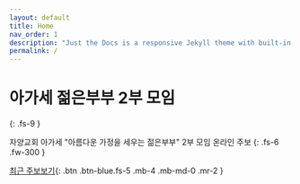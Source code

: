 ```yaml
---
layout: default
title: Home
nav_order: 1
description: "Just the Docs is a responsive Jekyll theme with built-in search that is easily customizable and hosted on GitHub Pages."
permalink: /
---
```


# 아가세 젊은부부 2부 모임
{: .fs-9 }

자양교회 아가세 "아름다운 가정을 세우는 젊은부부" 2부 모임 온라인 주보
{: .fs-6 .fw-300 }

[최근 주보보기](#getting-started){: .btn .btn-blue.fs-5 .mb-4 .mb-md-0 .mr-2 }
